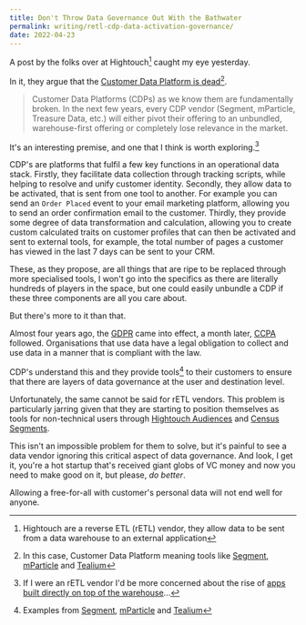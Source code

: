 ```yaml
---
title: Don't Throw Data Governance Out With the Bathwater
permalink: writing/retl-cdp-data-activation-governance/
date: 2022-04-23
---
```


A post by the folks over at Hightouch[^hightouch] caught my eye yesterday.

In it, they argue that the [Customer Data Platform is dead](https://hightouch.io/blog/cdps-are-dead/)[^cdp].

> Customer Data Platforms (CDPs) as we know them are fundamentally broken. In the next few years, every CDP vendor (Segment, mParticle, Treasure Data, etc.) will either pivot their offering to an unbundled, warehouse-first offering or completely lose relevance in the market.

It's an interesting premise, and one that I think is worth exploring.[^apps]

CDP's are platforms that fulfil a few key functions in an operational data stack. Firstly, they facilitate data collection through tracking scripts, while helping to resolve and unify customer identity. Secondly, they allow data to be activated, that is sent from one tool to another. For example you can send an `Order Placed` event to your email marketing platform, allowing you to send an order confirmation email to the customer. Thirdly, they provide some degree of data transformation and calculation, allowing you to create custom calculated traits on customer profiles that can then be activated and sent to external tools, for example, the total number of pages a customer has viewed in the last 7 days can be sent to your CRM.

These, as they propose, are all things that are ripe to be replaced through more specialised tools, I won't go into the specifics as there are literally hundreds of players in the space, but one could easily unbundle a CDP if these three components are all you care about.

But there's more to it than that. 

Almost four years ago, the [GDPR](https://en.wikipedia.org/wiki/General_Data_Protection_Regulation) came into effect, a month later, [CCPA](https://en.wikipedia.org/wiki/California_Consumer_Privacy_Act) followed. Organisations that use data have a legal obligation to collect and use data in a manner that is compliant with the law.

CDP's understand this and they provide tools[^privacy] to their customers to ensure that there are layers of data governance at the user and destination level.

Unfortunately, the same cannot be said for rETL vendors. This problem is particularly jarring given that they are starting to position themselves as tools for non-technical users through [Hightouch Audiences](https://hightouch.io/audiences/) and [Census Segments](https://www.getcensus.com/segments).

This isn't an impossible problem for them to solve, but it's painful to see a data vendor ignoring this critical aspect of data governance. And look, I get it, you're a hot startup that's received giant globs of VC money and now you need to make good on it, but please, *do better*.

Allowing a free-for-all with customer's personal data will not end well for anyone.



[^hightouch]: Hightouch are a reverse ETL (rETL) vendor, they allow data to be sent from a data warehouse to an external application
[^cdp]: In this case, Customer Data Platform meaning tools like [Segment](https://segment.com/), [mParticle](https://www.mparticle.com/) and [Tealium](https://tealium.com/)
[^apps]: If I were an rETL vendor I'd be more concerned about the rise of [apps built directly on top of the warehouse](https://benn.substack.com/p/the-data-app-store)...
[^privacy]: Examples from [Segment](https://segment.com/docs/privacy/portal/), [mParticle](https://docs.mparticle.com/guides/data-privacy-controls/) and [Tealium](https://community.tealiumiq.com/t5/iQ-Tag-Management/Consent-Preferences-Manager/ta-p/22715)
